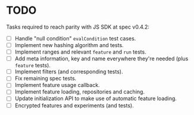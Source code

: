 # TODO

Tasks required to reach parity with JS SDK at spec v0.4.2:

 - [ ] Handle "null condition" `evalCondition` test cases.
 - [ ] Implement new hashing algorithm and tests.
 - [ ] Implement ranges and relevant `feature` and `run` tests.
 - [ ] Add meta information, key and name everywhere they're needed
       (plus `feature` tests).
 - [ ] Implement filters (and corresponding tests).
 - [ ] Fix remaining spec tests.
 - [ ] Implement feature usage callback.
 - [ ] Implement feature loading, repositories and caching.
 - [ ] Update initialization API to make use of automatic feature
       loading.
 - [ ] Encrypted features and experiments (and tests).
